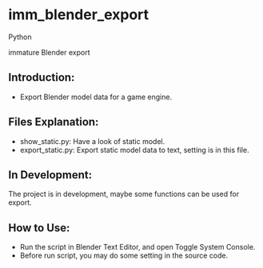 imm_blender_export
==================

Python

immature Blender export

Introduction:
-------------
* Export Blender model data for a game engine.

Files Explanation:
------------------
* show_static.py: Have a look of static model.
* export_static.py: Export static model data to text, setting is in this file.

In Development:
---------------
The project is in development, maybe some functions can be used for export.

How to Use:
-----------
* Run the script in Blender Text Editor, and open Toggle System Console.
* Before run script, you may do some setting in the source code.